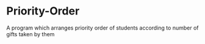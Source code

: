 # Priority-Order
A program which arranges priority order of students according to number of gifts taken by them

